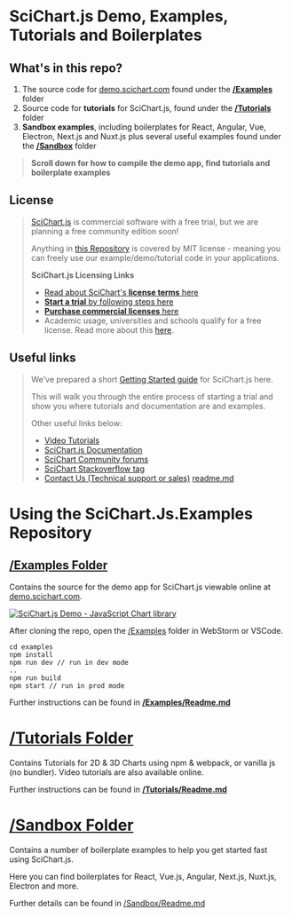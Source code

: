 # SciChart.js Demo, Examples, Tutorials and Boilerplates

## What's in this repo?

1. The source code for [demo.scichart.com](https://demo.scichart.com) found under the **[/Examples](Examples)** folder
2. Source code for **tutorials** for SciChart.js, found under the **[/Tutorials](Tutorials)** folder
3. **Sandbox examples**, including boilerplates for React, Angular, Vue, Electron, Next.js and Nuxt.js plus several useful examples found under the **[/Sandbox](Sandbox)** folder

> **Scroll down for how to compile the demo app, find tutorials and boilerplate examples**

## License

> [SciChart.js](https://scichart.com/javascript-chart-features) is commercial software with a free trial, but we are planning a free community edition soon!
>
> Anything in [this Repository](https://github.com/abtsoftware/scichart.js.examples) is covered by MIT license - meaning you can freely use our example/demo/tutorial code in your applications.
> 
> **SciChart.js Licensing Links**
>
> - [Read about SciChart's **license terms** here](https://www.scichart.com/scichart-eula)
> - [**Start a trial** by following steps here](https://scichart.com/getting-started/scichart-javascript)
> - [**Purchase commercial licenses** here](https://store.scichart.com)
> - Academic usage, universities and schools qualify for a free license. Read more about this [here](https://www.scichart.com/educational-discount-programme).


## Useful links

> We've prepared a short [Getting Started guide](https://scichart.com/getting-started/scichart-javascript) for SciChart.js here.
>
> This will walk you through the entire process of starting a trial and show you where tutorials and documentation are and examples.
> 
> Other useful links below:
> - [Video Tutorials](https://www.scichart.com/documentation/js/current/webframe.html#Tutorial%2001%20-%20Setting%20up%20a%20Project%20with%20SciChart.js.html)
> - [SciChart.js Documentation](https://www.scichart.com/documentation/js/current/webframe.html)
> - [SciChart Community forums](https://scichart.com/questions)
> - [SciChart Stackoverflow tag](https://stackoverflow.com/tags/scichart)
> - [Contact Us (Technical support or sales)](https://scichart.com/contact-us)
[readme.md](Examples%2Freadme.md)
# Using the SciChart.Js.Examples Repository
## [/Examples Folder](Examples)

Contains the source for the demo app for SciChart.js viewable online at [demo.scichart.com](https://demo.scichart.com).

[![SciChart.js Demo - JavaScript Chart library](https://www.scichart.com/wp-content/uploads/2022/12/scichart-js-demo-home-scaled.jpg)](https://demo.scichart.com)

After cloning the repo, open the [/Examples](Examples) folder in WebStorm or VSCode. 

```shell
cd examples
npm install 
npm run dev // run in dev mode
..
npm run build
npm start // run in prod mode
```

Further instructions can be found in **[/Examples/Readme.md](Examples)**

# [/Tutorials Folder](Tutorials)

Contains Tutorials for 2D & 3D Charts using npm & webpack, or vanilla js (no bundler). Video tutorials are also available online.

Further instructions can be found in **[/Tutorials/Readme.md](Tutorials)**

# [/Sandbox Folder](Sandbox)

Contains a number of boilerplate examples to help you get started fast using SciChart.js.

Here you can find boilerplates for React, Vue.js, Angular, Next.js, Nuxt.js, Electron and more. 

Further details can be found in [/Sandbox/Readme.md](Sandbox)










